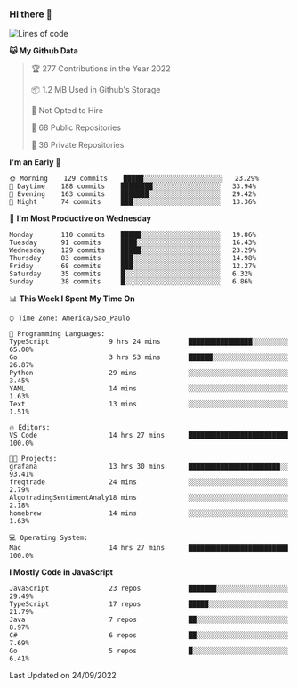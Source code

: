 ### Hi there 👋

<!--
**guicaulada/guicaulada** is a ✨ _special_ ✨ repository because its `README.md` (this file) appears on your GitHub profile.

Here are some ideas to get you started:

- 🔭 I’m currently working on ...
- 🌱 I’m currently learning ...
- 👯 I’m looking to collaborate on ...
- 🤔 I’m looking for help with ...
- 💬 Ask me about ...
- 📫 How to reach me: ...
- 😄 Pronouns: ...
- ⚡ Fun fact: ...
-->

<!--START_SECTION:waka-->
![Lines of code](https://img.shields.io/badge/From%20Hello%20World%20I%27ve%20Written-2.6%20million%20lines%20of%20code-blue)

**🐱 My Github Data** 

> 🏆 277 Contributions in the Year 2022
 > 
> 📦 1.2 MB Used in Github's Storage 
 > 
> 🚫 Not Opted to Hire
 > 
> 📜 68 Public Repositories 
 > 
> 🔑 36 Private Repositories  
 > 
**I'm an Early 🐤** 

```text
🌞 Morning    129 commits    █████░░░░░░░░░░░░░░░░░░░░   23.29% 
🌆 Daytime    188 commits    ████████░░░░░░░░░░░░░░░░░   33.94% 
🌃 Evening    163 commits    ███████░░░░░░░░░░░░░░░░░░   29.42% 
🌙 Night      74 commits     ███░░░░░░░░░░░░░░░░░░░░░░   13.36%

```
📅 **I'm Most Productive on Wednesday** 

```text
Monday       110 commits    █████░░░░░░░░░░░░░░░░░░░░   19.86% 
Tuesday      91 commits     ████░░░░░░░░░░░░░░░░░░░░░   16.43% 
Wednesday    129 commits    █████░░░░░░░░░░░░░░░░░░░░   23.29% 
Thursday     83 commits     ███░░░░░░░░░░░░░░░░░░░░░░   14.98% 
Friday       68 commits     ███░░░░░░░░░░░░░░░░░░░░░░   12.27% 
Saturday     35 commits     █░░░░░░░░░░░░░░░░░░░░░░░░   6.32% 
Sunday       38 commits     █░░░░░░░░░░░░░░░░░░░░░░░░   6.86%

```


📊 **This Week I Spent My Time On** 

```text
⌚︎ Time Zone: America/Sao_Paulo

💬 Programming Languages: 
TypeScript               9 hrs 24 mins       ████████████████░░░░░░░░░   65.08% 
Go                       3 hrs 53 mins       ██████░░░░░░░░░░░░░░░░░░░   26.87% 
Python                   29 mins             ░░░░░░░░░░░░░░░░░░░░░░░░░   3.45% 
YAML                     14 mins             ░░░░░░░░░░░░░░░░░░░░░░░░░   1.63% 
Text                     13 mins             ░░░░░░░░░░░░░░░░░░░░░░░░░   1.51%

🔥 Editors: 
VS Code                  14 hrs 27 mins      █████████████████████████   100.0%

🐱‍💻 Projects: 
grafana                  13 hrs 30 mins      ███████████████████████░░   93.41% 
freqtrade                24 mins             ░░░░░░░░░░░░░░░░░░░░░░░░░   2.79% 
AlgotradingSentimentAnaly18 mins             ░░░░░░░░░░░░░░░░░░░░░░░░░   2.18% 
homebrew                 14 mins             ░░░░░░░░░░░░░░░░░░░░░░░░░   1.63%

💻 Operating System: 
Mac                      14 hrs 27 mins      █████████████████████████   100.0%

```

**I Mostly Code in JavaScript** 

```text
JavaScript               23 repos            ███████░░░░░░░░░░░░░░░░░░   29.49% 
TypeScript               17 repos            █████░░░░░░░░░░░░░░░░░░░░   21.79% 
Java                     7 repos             ██░░░░░░░░░░░░░░░░░░░░░░░   8.97% 
C#                       6 repos             ██░░░░░░░░░░░░░░░░░░░░░░░   7.69% 
Go                       5 repos             █░░░░░░░░░░░░░░░░░░░░░░░░   6.41%

```



 Last Updated on 24/09/2022
<!--END_SECTION:waka-->
